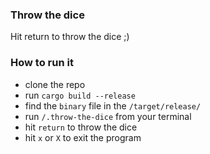 ### Throw the dice
Hit return to throw the dice ;)

### How to run it
- clone the repo
- run `cargo build --release`
- find the `binary` file in the `/target/release/`
- run `/.throw-the-dice` from your terminal
- hit `return` to throw the dice
- hit `x` or `X` to exit the program